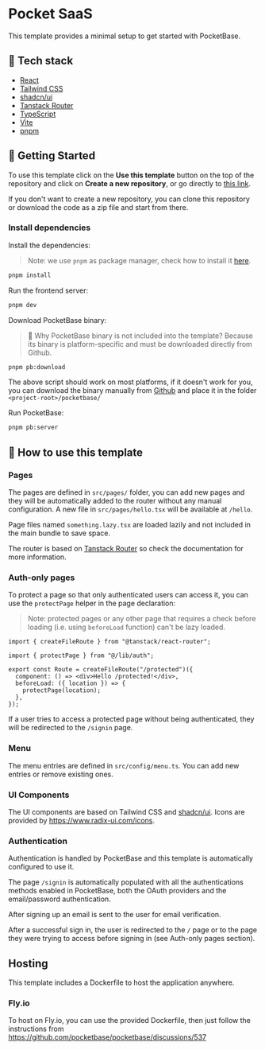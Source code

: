 # Pocket SaaS

This template provides a minimal setup to get started with PocketBase.

## 🥞 Tech stack
- [React](https://reactjs.org/)
- [Tailwind CSS](https://tailwindcss.com/)
- [shadcn/ui](https://ui.shadcn.com/)
- [Tanstack Router](https://tanstack.com/router/latest/docs/framework/react/overview)
- [TypeScript](https://www.typescriptlang.org/)
- [Vite](https://vitejs.dev/)
- [pnpm](https://pnpm.io/)


## 🚀 Getting Started

To use this template click on the **Use this template** button on the top of the repository
and click on **Create a new repository**, or go directly to
[this link](https://github.com/new?template_name=pocket-saas&template_owner=lucafaggianelli).

If you don't want to create a new repository, you can clone this repository or download the code
as a zip file and start from there.

### Install dependencies

Install the dependencies:

> Note: we use `pnpm` as package manager, check how to install it [here](https://pnpm.io/installation).

```bash
pnpm install
```

Run the frontend server:

```bash
pnpm dev
```

Download PocketBase binary:

> 🙋 Why PocketBase binary is not included into the template? Because its binary
> is platform-specific and must be downloaded directly from Github.

```bash
pnpm pb:download
```

The above script should work on most platforms, if it doesn't work for you, you can download the binary manually from [Github](https://github.com/pocketbase/pocketbase/releases) and place it in the folder `<project-root>/pocketbase/`

Run PocketBase:

```bash
pnpm pb:server
```

## 📖 How to use this template

### Pages

The pages are defined in `src/pages/` folder, you can add new pages and they will be automatically
added to the router without any manual configuration.
A new file in `src/pages/hello.tsx` will be available at `/hello`.

Page files named `something.lazy.tsx` are loaded lazily and not included in the main bundle to save space.

The router is based on [Tanstack Router](https://tanstack.com/router/latest/docs/framework/react/overview)
so check the documentation for more information.

### Auth-only pages

To protect a page so that only authenticated users can access it, you can use the `protectPage` helper
in the page declaration:

> Note: protected pages or any other page that requires a check before loading (i.e. using `beforeLoad` function)
  can't be lazy loaded.

```tsx
import { createFileRoute } from "@tanstack/react-router";

import { protectPage } from "@/lib/auth";

export const Route = createFileRoute("/protected")({
  component: () => <div>Hello /protected!</div>,
  beforeLoad: ({ location }) => {
    protectPage(location);
  },
});
```

If a user tries to access a protected page without being authenticated, they will be redirected to the `/signin` page.

### Menu

The menu entries are defined in `src/config/menu.ts`. You can add new entries or remove existing ones.

### UI Components

The UI components are based on Tailwind CSS and [shadcn/ui](https://ui.shadcn.com/).
Icons are provided by https://www.radix-ui.com/icons.

### Authentication

Authentication is handled by PocketBase and this template is automatically configured to use it.

The page `/signin` is automatically populated with all the authentications methods enabled in PocketBase,
both the OAuth providers and the email/password authentication.

After signing up an email is sent to the user for email verification.

After a successful sign in, the user is redirected to the `/` page or to the page they were trying to access before
signing in (see Auth-only pages section).

## Hosting

This template includes a Dockerfile to host the application anywhere.

### Fly.io

To host on Fly.io, you can use the provided Dockerfile, then just follow the instructions from
https://github.com/pocketbase/pocketbase/discussions/537
